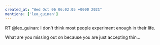 ```yaml
---
created_at: "Wed Oct 06 06:02:05 +0000 2021"
mentions: ['leo_guinan']
---
```


RT @leo_guinan: I don't think most people experiment enough in their life.

What are you missing out on because you are just accepting thin…